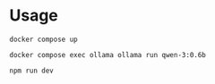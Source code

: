 # Usage

```console
docker compose up

docker compose exec ollama ollama run qwen-3:0.6b

npm run dev
```
